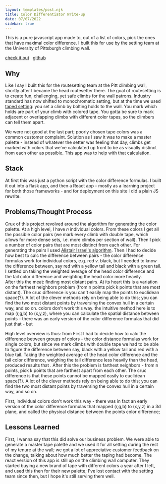 ```yaml
---
layout: templates/post.njk
title: Color Differentiator Write-up
date: 07/07/2022
sidebar: true
---
```

This is a pure javascript app made to, out of a list of colors, pick the ones that have maximal color difference. I built this for use by the setting team at the University of Pittsburgh climbing wall.
<!-- pure js app to, out of a list of colors, pick groups of a given size that are have maximal color difference -->

[check it out](https://mostbiggestegg.com/colors) &nbsp; [github](https://github.com/dom-o/colors)

## Why
Like I say I built this for the routesetting team at the Pitt climbing wall, shortly after I became the head routesetter there. The goal of routesetting is to create fun, challenging, yet safe climbs for the wall patrons. Industry standard has now shifted to monochromatic setting, but at the time we used [taped setting](https://spotsettingblog.wordpress.com/general-info/tape/): you set a climb by bolting holds to the wall. You mark which holds are part of your climb with colored tape. You gotta be sure to mark adjacent or overlapping climbs with different color tapes, so the climbers can tell them apart.

We were not good at the last part; poorly chosen tape colors was a common customer complaint. Solution as I saw it was to make a master palette - instead of whatever the setter was feeling that day, climbs get marked with colors that we've calculated up front to be as visually distinct from each other as possible. This app was to help with that calculation.

## Stack
At first this was just a python script with the color difference formulas. I built it out into a flask app, and then a React app - mostly as a learning project for both those frameworks - and for deployment on this site I did a plain JS rewrite.

## Problems/Thought Process
Crux of this project revolved around the algorithm for generating the color palette. At a high level, I have _n_ individual colors. From these colors I get all the possible color pairs (we mark every climb with double tape, which allows for more dense sets, i.e. more climbs per section of wall). Then I pick a number of color pairs that are most distinct from each other.
For generating the pairs I used [Alistair Israel's algorithm](https://alistairisrael.wordpress.com/2009/09/22/simple-efficient-pnk-algorithm/). Then I had to decide how best to calc the difference between pairs - the color difference formulas work for individual colors, e.g. red v. black, but I needed to know the difference between, say red with a yellow tail and black with a green tail. I settled on taking the weighted average of the head color difference and the tail color difference and weighting the head color more heavily.  
After this the meat: finding most distant pairs. At its heart this is a variation on the farthest neighbors problem (from n points pick k points that are most distant). The cruc difference is you can't easily map the points to euclidean space(?). A lot of the clever methods rely on being able to do this; you can find the two most distant points by traversing the convex hull in a certain way, and so on. colors don't work this way. the intuitive method here is to map (r,g,b) to (x,y,z), where you can calculate the spatial distance between points - there was an early version of the color difference formulas that did just that - but


High level overview is thus: from  First I had to decide how to calc the difference between groups of colors - the color distance formulas work for single colors, but since we mark climbs with double tape we had to be able to figure the difference between say, black with a yellow tail and red with a blue tail. Taking the weighted average of the head color difference and the tail color difference, weighing the tail difference less heavily than the head, produced results that . After this the problem is farthest neighbors - from n points, pick k points that are farthest apart from each other. The cruc difference is that these points cannot be mapped easily to euclidean space(?). A lot of the clever methods rely on being able to do this; you can find the two most distant points by traversing the convex hull in a certain way, and so on.

First, individual colors don't work this way - there was in fact an early version of the color difference formulas that mapped (r,g,b) to (x,y,z) in a 3d plane, and called the physical distance between the points color difference;

## Lessons Learned
First, I wanna say that this did solve our business problem. We were able to generate a master tape palette and we used it for all setting during the rest of my tenure at the wall; we got a lot of appreciative customer feedback on the change, talking about how much better the taping had become. The react version of this app is still up on the climbing wall computer. They started buying a new brand of tape with different colors a year after I left, and used this then for their new palette; I've lost contact with the setting team since then, but I hope it's still serving them well.
